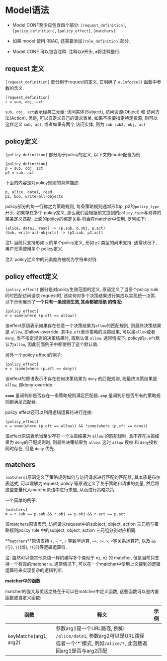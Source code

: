 # Model语法

- Model CONF至少应包含四个部分: `[request_definition]`, `[policy_definition]`, `[policy_effect]`, 
`[matchers]`.

- 如果 model 使用 RBAC, 还需要添加`[role_definition]`部分.

- Model CONF 可以包含注释. 注释以`#`开头, `#`将注释整行.

## request 定义

`[request_definition]` 部分用于request的定义, 它明确了 `e.Enforce()` 函数中参数的含义.

```
[request_definition]
r = sub, obj, act
```

`sub, obj, act`表示经典三元组: 访问实体(Subject), 访问资源(Object) 和 访问方法(Action).
但是, 可以自定义自己的请求表单, 如果不需要指定特定资源, 则可以这样定义 `sub, act`, 或者如果有两个
访问实体, 则为 `sub sub2, obj, act`

## policy定义

`[policy_definition]` 部分用于policy的定义, 以下文的mode配置为例:

```
[policy_definition]
p = sub, obj, act
p2 = sub, act
```

下面的内容是对policy规则的具体描述:

```
p, alice, data1, read
p2, bob, write-all-objects
```

policy部分的每一行称之为策略规则, 每条策略规则通常形如p, p2的`policy_type`开头. 如果存在多个
policy定义, 那么我们会根据前文提到的`policy_type`与具体的某条定义匹配. 上面的policy的绑定关系
将会在matcher中使用. 罗列如下:

```
(alice, data1, read) -> (p.sub, p.obj, p.act)
(bob, write-all-objects) -> (p2.sub, p2.act)
```

注1: 当前只支持形如 `p` 的单个policy定义, 形如 `p2` 类型的尚未支持. 通常状况下, 用户无需使用多个
policy定义.

注2: policy定义中的元素始终被视为字符串对待.


## policy effect定义

`[policy_effect]` 部分是对policy生效范围的定义, 原语定义了当多个policy rule同时匹配访问请求
request时, 该如何对多个决策结果进行集成以实现统一决策. 以下示例展示了**一个只有一条规则生效,其余都被拒绝
的情况:**

```
[policy_effect]
e = some(where (p.eft == allow))
```

该effect原语表示如果存在任意一个决策结果为`allow`的匹配规则, 则最终决策结果是 `allow`, 即allow-override.
其中`p.eft`表示策略的决策结果, 可以是`allow`或者`deny`, 当不指定规则的决策结果时, 取默认值 `allow`.
通常情况下, policy的`p.eft`默认为`allow`, 因此前面例子中都使用了这个默认值.


另外一个policy effect的例子:

```
[policy_effect]
e = !some(where (p.eft == deny))
```
该effect的原语表示不存在任何决策结果为 `deny` 的匹配规则, 则最终决策结果是 `allow`,  即deny-override.

**`some`** 量词判断是否存在一条策略规则满足匹配器. 
**`any`** 量词判断是否所有的策略规则都满足匹配器.


policy effect还可以利用逻辑运算符进行连接:

```
[policy_effect]
e = some(where (p.eft == allow)) && !some(where (p.eft == deny))
```

该effect原语表示当至少存在一个决策结果为 `allow` 的匹配规则, 且不存在决策结果为 `deny`的匹配规则时, 
则最终决策结果为 `allow`. 这时 `allow` 授权 和 `deny`授权同时存在, 但是 `deny` 优先.


## matchers

`[matchers]`原语定义了策略规则如何与访问请求进行匹配的匹配器, 其本质是布尔表达式, 可以理解为request,
policy 等原语定义了关于策略和请求的变量, 然后将这些变量代入matche原语中进行求值, 从而进行策略决策.

一个简单的例子:

```
[matchers]
m = r.sub == p.sub && r.obj == p.obj && r.act == p.act
```

该matchers原语表示, 访问请求request中的subject, object, action 三元组与策略规则policy rule
中的subject, object, action 三元组分别对应相同.

**`matchers`**原语支持 `+`, `-`, `*`, `/` 等数学运算, `==`, `!=`, `>`, `<`等关系运算符,
以及 `&&`(与), `||`(或), `!`(非)等逻辑运算符.

注: 虽然可以像其他原语一样的编写多个类似于 `m1`, `m2` 的 matcher, 但是当前只支持一个有效的matcher 
`m`. 通常情况下, 可以在一个matcher中使用上文提到的逻辑运算符来实现复杂的逻辑判断.


**matcher中的函数**

matcher的强大与灵活之处在于可以在matcher中定义函数, 这些函数可以是内置函数或自定义函数:

| 函数 | 释义 | 示例 |
| --- | --- | --- |
| keyMatche(arg1, arg2) | 参数arg1是一个URL路径, 例如 `/alice/data1`, 参数arg2可以是URL路径或者一个'*'模式, 例如`/alice/*`, 此函数返回arg1是否与arg2匹配 |  |

